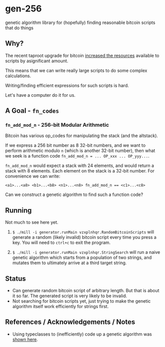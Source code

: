# gen-256
genetic algorithm library for (hopefully) finding reasonable bitcoin scripts that do things

## Why?

The recent taproot upgrade for bitcoin [increased the resources](https://github.com/bitcoin/bips/blob/master/bip-0342.mediawiki#Resource_limits)
available to scripts by asignificant amount.

This means that we can write really large scripts to do some complex calculations.

Writing/finding efficient expressions for such scripts is hard.

Let's have a computer do it for us.
## A Goal - `fn_codes`

### `fn_add_mod_n` - 256-bit Modular Arithmetic

Bitcoin has various op_codes for manipulating the stack (and the altstack). 

If we express a 256 bit number as 8 32-bit numbers, and we want to perform
arithmetic modulo `n` (which is another 32-bit number), then what we seek is
a function code `fn_add_mod_n = ... OP_xxx ... OP_yyy...`. 

`fn_add_mod_n` would expect a stack with 24 elements, and would return a stack with 8 elements.
Each element on the stack is a 32-bit number. For convenience we can write:

`<a1>...<a8> <b1>...<b8> <n1>...<n8> fn_add_mod_n == <c1>...<c8>`

Can we construct a genetic algorithm to find such a function code?

## Running

Not much to see here yet.
1. `$ ./mill -i generator.runMain vzxplnhqr.RandomBitcoinScripts` will generate a random (likely invalid) bitcoin script every time you press a key. You will need to `ctrl+c` to exit the program.

2. `$ ./mill -i generator.runMain vzxplnhqr.StringSearch` will run a naive genetic algorithm which starts from a population of two strings, and mutates them to ultimately arrive at a third target string.

## Status
* Can generate random bitcoin script of arbitrary length. But that is about it so far. The generated script is very likely to be invalid.
* Not searching for bitcoin scripts yet, just trying to make the genetic algorithm itself work efficiently for strings first.

## References / Acknowledgements / Notes
* Using typeclasses to (inefficiently) code up a genetic algorithm was [shown here](https://www.youtube.com/watch?v=lshIBfmsktk).

